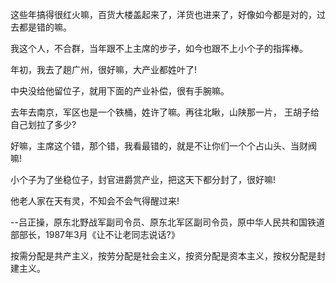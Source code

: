 这些年搞得很红火嘛，百货大楼盖起来了，洋货也进来了，好像如今都是对的，过去都是错的嘛。 

我这个人，不合群，当年跟不上主席的步子，如今也跟不上小个子的指挥棒。 

年初，我去了趟广州，很好嘛，大产业都姓叶了! 

中央没给他留位子，就用下面的产业补偿，很有手腕嘛。 

去年去南京，军区也是一个铁桶，姓许了嘛。再往北瞅，山陕那一片， 王胡子给自己划拉了多少? 

好嘛，主席这个错，那个错，我看最错的，就是不让你们一个个占山头、当财阀嘛! 

小个子为了坐稳位子，封官进爵赏产业，把这天下都分封了，很好嘛! 

他老人家在天有灵，不知会不会气得醒过来! 

--吕正操，原东北野战军副司令员、原东北军区副司令员，原中华人民共和国铁道部部长，1987年3月《让不让老同志说话?》 


按需分配是共产主义，按劳分配是社会主义，按资分配是资本主义，按权分配是封建主义。 




